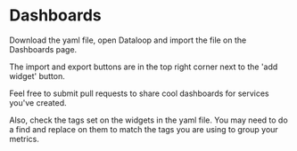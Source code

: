 # Dashboards

Download the yaml file, open Dataloop and import the file on the Dashboards page.

The import and export buttons are in the top right corner next to the 'add widget' button.

Feel free to submit pull requests to share cool dashboards for services you've created.

Also, check the tags set on the widgets in the yaml file. You may need to do a find and replace on them to match the tags you are using to group your metrics.

